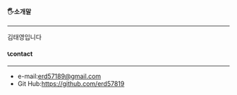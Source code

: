 #### 🖐소개말
---
김태영입니다

#### 📞contact
---
- e-mail:erd57189@gmail.com
- Git Hub:https://github.com/erd57819
